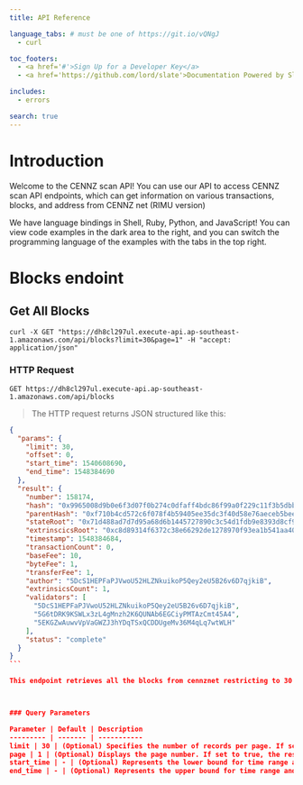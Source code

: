 ```yaml
---
title: API Reference

language_tabs: # must be one of https://git.io/vQNgJ
  - curl

toc_footers:
  - <a href='#'>Sign Up for a Developer Key</a>
  - <a href='https://github.com/lord/slate'>Documentation Powered by Slate</a>

includes:
  - errors

search: true
---
```


# Introduction

Welcome to the CENNZ scan API! You can use our API to access CENNZ scan API endpoints, which can get information on various transactions, blocks, and address from CENNZ net (RIMU version)

We have language bindings in Shell, Ruby, Python, and JavaScript! You can view code examples in the dark area to the right, and you can switch the programming language of the examples with the tabs in the top right.

# Blocks endoint

## Get All Blocks

```curl
curl -X GET "https://dh8cl297ul.execute-api.ap-southeast-1.amazonaws.com/api/blocks?limit=30&page=1" -H "accept: application/json"
```

### HTTP Request

`GET https://dh8cl297ul.execute-api.ap-southeast-1.amazonaws.com/api/blocks`


> The HTTP request returns JSON structured like this:

````json
{
  "params": {
    "limit": 30,
    "offset": 0,
    "start_time": 1540608690,
    "end_time": 1548384690
  },
  "result": {
    "number": 158174,
    "hash": "0x9965008d9b0e6f3d07f0b274c0dfaff4bdc86f99a0f229c11f3b5dbb8ab00a68",
    "parentHash": "0xf710b4cd572c6f078f4b59405ee35dc3f40d58e76aeceb5beeae7b9d3f720c7a",
    "stateRoot": "0x71d488ad7d7d95a68d6b1445727890c3c54d1fdb9e8393d8cf94f30755eaf99c",
    "extrinscicsRoot": "0xc8d89314f6372c38e66292de1278970f93ea1b541aa401fa52aa4ce941fbcf7c",
    "timestamp": 1548384684,
    "transactionCount": 0,
    "baseFee": 10,
    "byteFee": 1,
    "transferFee": 1,
    "author": "5DcS1HEPFaPJVwoU52HLZNkuikoP5Qey2eU5B26v6D7qjkiB",
    "extrinsicsCount": 1,
    "validators": [
      "5DcS1HEPFaPJVwoU52HLZNkuikoP5Qey2eU5B26v6D7qjkiB",
      "5G6tDRK9KSWLx3zL4gMnzh2K6QUNAb6EGCiyPMTAzCmt45A4",
      "5EKGZwAuwvVpVaGWZJ3hYDqTSxQCDDUgeMv36M4qLq7wtWLH"
    ],
    "status": "complete"
  }
}
```

This endpoint retrieves all the blocks from cennznet restricting to 30 blcoks by default.



### Query Parameters

Parameter | Default | Description
--------- | ------- | -----------
limit | 30 | (Optional) Specifies the number of records per page. If set to true, the result will get 30 blocks by defult.
page | 1 | (Optional) Displays the page number. If set to true, the result will be displayed in 1 page.
start_time | - | (Optional) Represents the lower bound for time range and takes last 90 days from end_time(UTC) as default value in UNIX epoch timestamp format.
end_time | - | (Optional) Represents the upper bound for time range and takes current time(UTC) as default value in UNIX epoch timestamp format.
